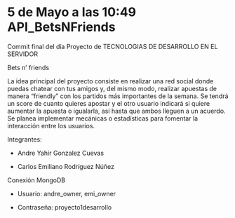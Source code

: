 # 5 de Mayo a las 10:49 API_BetsNFriends
Commit final del día
Proyecto de TECNOLOGIAS DE DESARROLLO EN EL SERVIDOR

Bets n’ friends

La idea principal del proyecto consiste en realizar una red social donde puedas chatear con tus amigos y, del mismo modo, realizar apuestas de manera “friendly” con los partidos más importantes de la semana. Se tendrá un score de cuanto quieres apostar y el otro usuario indicará si quiere aumentar la apuesta o igualarla, así hasta que ambos lleguen a un acuerdo. Se planea implementar mecánicas o estadísticas para fomentar la interacción entre los usuarios.

Integrantes:

  * Andre Yahir Gonzalez Cuevas
  
  * Carlos Emiliano Rodríguez Núñez

Conexión MongoDB

* Usuario: andre_owner, emi_owner

* Contraseña: proyecto1desarrollo
